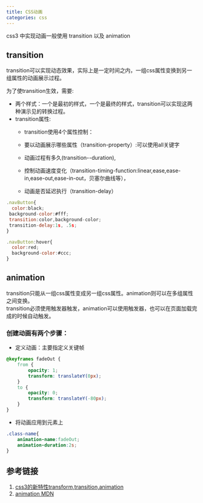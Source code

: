 ```yaml
---
title: CSS动画
categories: css 
---
```


css3 中实现动画一般使用 transition 以及 animation

## transition
transition可以实现动态效果，实际上是一定时间之内，一组css属性变换到另一组属性的动画展示过程。

为了使transition生效，需要:

- 两个样式：一个是最初的样式，一个是最终的样式，transition可以实现这两种演示见的转换过程。
- transition属性:
    - transition使用4个属性控制：

    - 要以动画展示哪些属性（transition-property）:可以使用all关键字

    - 动画过程有多久(transition--duration),

    - 控制动画速度变化（transition-timing-function:linear,ease,ease-in,ease-out,ease-in-out，贝塞尔曲线等），

    - 动画是否延迟执行（transition-delay）
    
 ```js
.navButton{
   color:black;
  background-color:#fff;
  transition:color,background-color;
  transition-delay:1s, .5s;
}

.navButton:hover{
   color:red;
   background-color:#ccc;  
}
```   

## animation
transition只能从一组css属性变成另一组css属性。animation则可以在多组属性之间变换。    
transition必须使用触发器触发，animation可以使用触发器，也可以在页面加载完成的时候自动触发。    


###  创建动画有两个步骤：

- 定义动画：主要指定义关键帧
```css
@keyframes fadeOut {
    from {
        opacity: 1;
        transform: translateY(0px);
    }
    to {
        opacity: 0;
        transform: translateY(-80px);
    }
}
```

- 将动画应用到元素上

```css
.class-name{
    animation-name:fadeOut;
    animation-duration:2s;
}
```



## 参考链接

1. [css3的新特性transform,transition,animation](https://www.cnblogs.com/bobodeboke/p/6252869.html)
2. [animation MDN](https://developer.mozilla.org/zh-CN/docs/Web/CSS/animation)










